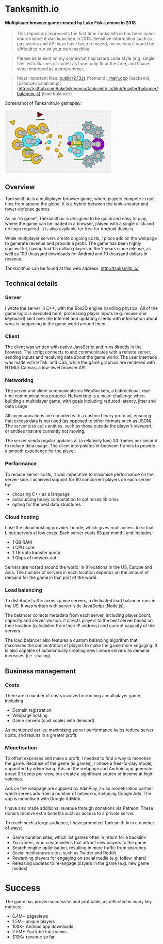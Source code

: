 # Tanksmith.io
#### Multiplayer browser game created by Luke Fisk-Lennon in 2018

> This repository represents the first time Tanksmith.io has been open-source since it was launched in 2018. Sensitive information such as passwords and API keys have been removed, hence why it would be difficult to run on your own machine.

> Please be lenient on my somewhat haphazard code style (e.g. single files with 3k lines of code!) as I was only 15 at the time, and I have since improved as a programmer.

> Most important files: [public/2.13.js](https://github.com/lukefisklennon/tanksmith.io/blob/master/public/2.13.js) (frontend), [main.cpp](https://github.com/lukefisklennon/tanksmith.io/blob/master/main.cpp) (backend), [balancer/balancer.js](https://github.com/lukefisklennon/tanksmith.io/blob/master/balancer/balancer.js] (load balancer)

Screenshot of Tanksmith.io gameplay:

<img src="https://raw.githubusercontent.com/lukefisklennon/tanksmith.io/master/brand/yt-0.png" width="350" />

## Overview

Tanksmith.io is a multiplayer browser game, where players compete in real-time from around the globe. It is a hybrid between the tank-shooter and tower-defense genres.

As an “io game”, Tanksmith.io is designed to be quick and easy to play, where the game can be loaded in a browser, played with a single click and no login required. It is also available for free for Android devices.

While multiplayer servers create ongoing costs, I place ads on the webpage to generate revenue and provide a profit. The game has been highly successful, having had 1.5 million players in the 2 years since release, as well as 100 thousand downloads for Android and 10 thousand dollars in revenue.

Tanksmith.io can be found at this web address: http://tanksmith.io/ 
 
## Technical details 
### Server 
I wrote the server in C++, with the Box2D engine handling physics. All of the game logic is executed here, processing player inputs (e.g. mouse and keyboard) sent over the Internet and updating clients with information about what is happening in the game world around them. 
### Client 
The client was written with native JavaScript and runs directly in the browser. The script connects to and communicates with a remote server, sending inputs and receiving data about the game world. The user interface was made with HTML and CSS, while the game graphics are rendered with HTML5 Canvas, a low-level browser API. 
### Networking 
The server and client communicate via WebSockets, a bidirectional, real-time communications protocol. Networking is a major challenge when building a multiplayer game, with goals including reduced latency, jitter and data usage.

All communications are encoded with a custom binary protocol, ensuring that excess data is not used (as opposed to other formats such as JSON). The server also culls entities, such as those outside the player’s viewport, or entities that are currently not moving. 

The server sends regular updates at (a relatively low) 20 frames per second to reduce data usage. The client interpolates in-between frames to provide a smooth experience for the player. 

### Performance 

To reduce server costs, it was imperative to maximise performance on the server-side. I achieved support for 60 concurrent players on each server by: 
-	choosing C++ as a language 
-	outsourcing heavy computation to optimised libraries 
-	opting for the best data structures 
### Cloud hosting 
I use the cloud hosting provider Linode, which gives root-access to virtual Linux servers at low costs. Each server costs $5 per month, and includes: 
-	1 GB RAM 
-	1 CPU core 
-	1 TB data transfer quota 
-	1 Gbps of network out 
 
Servers are hosted around the world, in 8 locations in the US, Europe and Asia. The number of servers in each location depends on the amount of demand for the game in that part of the world. 
### Load balancing 
To distribute traffic across game servers, a dedicated load balancer runs in the US. It was written with server-side JavaScript (Node.js). 

The balancer collects metadata from each server, including player count, capacity and server version. It directs players to the best server based on their location (calculated from their IP address) and current capacity of the servers. 

The load balancer also features a custom balancing algorithm that maximises the concentration of players to make the game more engaging. It is also capable of automatically creating new Linode servers as demand increases (i.e. scaling). 

## Business management 
### Costs 
There are a number of costs involved in running a multiplayer game, including: 
-	Domain registration 
-	Webpage hosting 
-	Game servers (cost scales with demand) 
 
As mentioned earlier, maximising server performance helps reduce server costs, and results in a greater profit. 

### Monetisation 
To offset expenses and make a profit, I needed to find a way to monetise the game. Because of the genre (io games), I chose a free-to-play model, supported by advertising. Ads on the webpage and Android app generate about 0.1 cents per view, but create a significant source of income at high volumes. 

Ads on the webpage are supplied by AdinPlay, an ad monetisation partner which serves ads from a number of networks, including Google Ads. The app is monetised with Google AdMob. 

I have also made additional revenue through donations via Patreon. These donors receive extra benefits such as access to a private server. 
 
To reach such a large audience, I have promoted Tanksmith.io in a number of ways: 
-	Game curation sites, which list games often in return for a backlink 
-	YouTubers, who create videos that attract new players to the game 
-	Search engine optimisation, resulting in more traffic from searches 
-	Social media/news sites, such as Twitter and Reddit 
-	Rewarding players for engaging on social media (e.g. follow, share) 
-	Releasing updates to re-engage players in the game (e.g. new game modes) 
 
# Success 
  
The game has proven successful and profitable, as reflected in many key metrics: 
-	6.4M+ pageviews 
-	1.5M+ unique players 
-	100K+ Android app downloads 
-	2.5M+ YouTube total views 
-	$10K+ revenue so far
